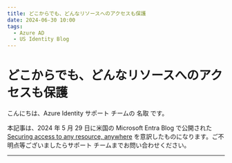 ```yaml
---
title: どこからでも、どんなリソースへのアクセスも保護
date: 2024-06-30 10:00
tags:
  - Azure AD
  - US Identity Blog
---
```


# どこからでも、どんなリソースへのアクセスも保護

こんにちは、Azure Identity サポート チームの 名取 です。

本記事は、2024 年 5 月 29 日に米国の Microsoft Entra Blog で公開された [Securing access to any resource, anywhere](https://techcommunity.microsoft.com/t5/microsoft-entra-blog/securing-access-to-any-resource-anywhere/ba-p/4120308) を意訳したものになります。ご不明点等ございましたらサポート チームまでお問い合わせください。

----

